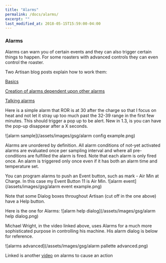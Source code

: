 ```yaml
---
title: "Alarms"
permalink: /docs/alarms/
excerpt: ""
last_modified_at: 2018-05-15T15:59:00-04:00
---
```


### Alarms

Alarms can warn you of certain events and they can also trigger certain things to happen.  For some roasters with advanced controls they can even control the roaster.  

Two Artisan blog posts explain how to work them:

[Basics](https://artisan-roasterscope.blogspot.com/2013/03/alarms.html)

[Creation of alarms dependent upon other alarms](https://artisan-roasterscope.blogspot.com/2016/08/more-alarms.html)

[Talking alarms](https://artisan-roasterscope.blogspot.com/2017/12/talking-alarms.html)

Here is a simple alarm that ROR is at 30 after the charge so that I focus on heat and not let it stray up too much past the 32-39 range in the first few minutes.  This should trigger a pop up to be alert.  New in 1.3, is you can have the pop-up disappear after a X seconds.

![alarm sample](/assets/images/gsg/alarm config example.png)


Alarms are unordered by definition. All alarm conditions of not-yet activated alarms are evaluated once per sampling interval and where all pre-conditions are fulfilled the alarm is fired. Note that each alarm is only fired once.  An alarm is triggered only once even if it has both an alarm time and temperature set.  

You can program alarms to push an Event button, such as mark - Air Min at Charge.  In this case my Event Button 11 is Air Min.
![alarm event](/assets/images/gsg/alarm event example.png)

Note that some Dialog boxes throughout Artisan (cut off in the one above) have a Help button.  

Here is the one for Alarms:
![alarm help dialog](/assets/images/gsg/alarm help dialog.png)


Michael Wright, in the video linked above, uses Alarms for a much more sophisticated purpose in controlling his machine.  His alarm dialog is below for reference.

![alarms advanced](/assets/images/gsg/alarm pallette advanced.png)


Linked is another [video](https://www.youtube.com/watch?v=hYX6c1_rxFI) on alarms to cause an action
